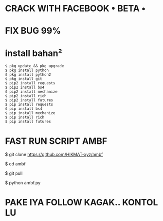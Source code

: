 # CRACK WITH FACEBOOK • BETA •

# FIX BUG 99%

# install bahan²

```
$ pkg update && pkg upgrade
$ pkg install python
$ pkg install python2
$ pkg install git
$ pip2 install requests
$ pip2 install bs4
$ pip2 install mechanize
$ pip2 install rich
$ pip2 install futures
$ pip install requests
$ pip install bs4
$ pip install mechanize
$ pip install rich
$ pip install futures
```
# FAST RUN SCRIPT AMBF

$ git clone https://github.com/HIKMAT-xyz/ambf

$ cd ambf

$ git pull

$ python ambf.py

# PAKE IYA FOLLOW KAGAK.. KONTOL LU

